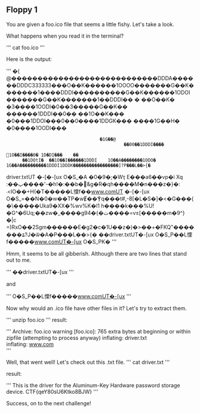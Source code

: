 ## Floppy 1

You are given a foo.ico file that seems a little fishy. Let's take a look.

What happens when you read it in the terminal?
 
'''
cat foo.ico
'''

Here is the output:

'''
   �( @����������������������������DDDA������DDDC333333���O��K������1OOOO�������G��K�������1����DDDI����������G��K������1ODOI�������G��K�������1��DDDI��	�	��O��K�
      �3����1OODI�0��3�����G��K��
                                 ������1DDDI��0��	��1O��K���
                                                                  �0���1DDOI���0��0����1DDGK���
               ����1G��H�
                         �0����1OODI���

                                       �1G��@	
                                                ��00��1DDDI����
                                                               𙐘1O��I����0�	1D�DI���	��
          ��1DOtI�	��1O��I������1DDDI    1O��A��������1ODO�	1G��A����������1DDDI1DDDK�����������������]?P���L��>{�
driver.txtUT	�-[�-[ux
                        O�S_�A
�0�9�;�Wҭ
E���a6��vp�i Xq	:��ٻ����'-�h!�:��b�&g�R�qh����M�n���z�}�:	܁<IO��+H(�T�����L慄f��www.comUT	�-[�-[ux
                        O�S_=��N�0�w��TP�wɆ��Ⲯq���t#\,-8[�L�S�]�<�G���{�\�����Uka9�XX�%wv%K�l1	h����k���%U!�G^�6Uq;��zw�_����g94�{�ٽ����=v±[�����m�9^}�|c	=)RxO��2Sgm������E�g2�c�1U��z�)�>��+�FKQ"�������ʑ?J�ѿ�A�P���L��>{�
��driver.txtUT�-[ux
                   O�S_P��L慄f�����www.comUT�-[ux
                                                 O�S_PK�
'''

Hmm, it seems to be all gibberish. Although there are two lines that stand out to me.

'''
��driver.txtUT�-[ux
'''

and

'''
O�S_P��L慄f�����www.comUT�-[ux
'''

Now why would an .ico file have other files in it? Let's try to extract them.

'''
unzip foo.ico
'''
result:

'''
Archive:  foo.ico
warning [foo.ico]:  765 extra bytes at beginning or within zipfile
  (attempting to process anyway)
  inflating: driver.txt              
  inflating: www.com            
'''

Well, that went well!
Let's check out this .txt file.
'''
cat driver.txt
'''

result:
  
'''
  This is the driver for the Aluminum-Key Hardware password storage device.
     CTF{qeY80sU6Ktko8BJW}
'''

Success, on to the next challenge!
